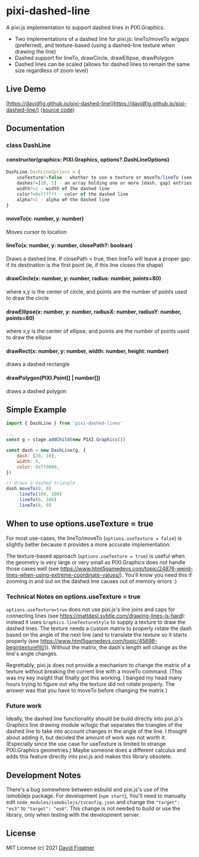 # pixi-dashed-line

A pixi.js implementation to support dashed lines in PIXI.Graphics.

* Two implementations of a dashed line for pixi.js: lineTo/moveTo w/gaps (preferred), and texture-based (using a dashed-line texture when drawing the line)
* Dashed support for lineTo, drawCircle, drawEllipse, drawPolygon
* Dashed lines can be scaled (allows for dashed lines to remain the same size regardless of zoom level)

## Live Demo

[https://davidfig.github.io/pixi-dashed-line](https://davidfig.github.io/pixi-dashed-line/) ([source code](https://github.com/davidfig/pixi-dashed-line/blob/main/demo/index.ts))

## Documentation

### class DashLine
#### constructor(graphics: PIXI.Graphics, options?.DashLineOptions)
```js
DashLine.DashLineOptions = {
    useTexture?=false - whether to use a texture or moveTo/lineTo (see notes below in README.md)
    dashes?=[10, 5] - an array holding one or more [dash, gap] entries, eg, [10, 5, 20, 10, ...])
    width?=1 - width of the dashed line
    color?=0xffffff - color of the dashed line
    alpha?=1 - alpha of the dashed line
}
```
#### moveTo(x: number, y: number)
Moves cursor to location

#### lineTo(x: number, y: number, closePath?: boolean)
Draws a dashed line. If closePath = true, then lineTo will leave a proper gap if its destination is the first point (ie, if this line closes the shape)

#### drawCircle(x: number, y: number, radius: number, points=80)
where x,y is the center of circle, and points are the number of points used to draw the circle

#### drawEllipse(x: number, y: number, radiusX: number, radiusY: number, points=80)
where x,y is the center of ellipse, and points are the number of points used to draw the ellipse

#### drawRect(x: number, y: number, width: number, height: number)
draws a dashed rectangle

#### drawPolygon(PIXI.Point[] | number[])
draws a dashed polygon

## Simple Example

```js
import { DashLine } from 'pixi-dashed-lines'

...
const g = stage.addChild(new PIXI.Graphics())

const dash = new DashLine(g, {
    dash: [20, 10],
    width: 5,
    color: 0xff0000,
})

// draws a dashed triangle
dash.moveTo(0, 0)
    .lineTo(100, 100)
    .lineTo(0, 100)
    .lineTo(0, 0)

```
## When to use options.useTexture = true

For most use-cases, the lineTo/moveTo (`options.useTexture = false`) is slightly better because it provides a more accurate implementation.

The texture-based approach (`options.useTexture = true`) is useful when the geometry is very large or very small as PIXI.Graphics does not handle those cases well (see https://www.html5gamedevs.com/topic/24876-weird-lines-when-using-extreme-coordinate-values/). You'll know you need this if zooming in and out on the dashed line causes out of memory errors :)

### Technical Notes on options.useTexture = true
`options.useTexture=true` does not use pixi.js's line joins and caps for connecting lines (see https://mattdesl.svbtle.com/drawing-lines-is-hard): instead it uses `Graphics.lineTextureStyle` to supply a texture to draw the dashed lines. The texture needs a custom matrix to properly rotate the dash based on the angle of the next line (and to translate the texture so it starts properly (see https://www.html5gamedevs.com/topic/45698-begintexturefill/)). Without the matrix, the dash's length will change as the line's angle changes.

Regrettably, pixi.js does not provide a mechanism to change the matrix of a texture without breaking the current line with a moveTo command. (This was my key insight that finally got this working. I banged my head many hours trying to figure out why the texture did not rotate properly. The answer was that you have to moveTo before changing the matrix.)

### Future work
Ideally, the dashed line functionality should be build directly into pixi.js's Graphics line drawing module w/logic that separates the triangles of the dashed line to take into account changes in the angle of the line. I thought about adding it, but decided the amount of work was not worth it. (Especially since the use case for useTexture is limited to strange PIXI.Graphics geometries.) Maybe someone does a different calculus and adds this feature directly into pixi.js and makes this library obsolete.

## Development Notes
There's a bug somewhere between esbuild and pixi.js's use of the ismobilejs package. For development (`npm start`), You'll need to manually edit `node_modules/ismobilejs/tsconfig.json` and change the `"target": "es3"` to `"target": "es6"`. This change is not needed to build or use the library, only when testing with the development server.

## License
MIT License
(c) 2021 [David Figatner](https://yopeyopey.com/)
